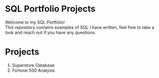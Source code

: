 # SQL Portfolio Projects
Welcome to my SQL Portfolio!<br>
This repository contains examples of SQL I have written, feel free to take a look and reach out if you have any questions.

# Projects
1. Superstore Database
2. Fortune 500 Analysis

